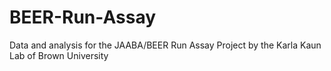 # BEER-Run-Assay
Data and analysis for the JAABA/BEER Run Assay Project by the Karla Kaun Lab of Brown University

